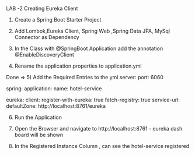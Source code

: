 LAB -2  Creating Eureka Client

1) Create a Spring Boot Starter Project

2) Add Lombok,Eureka Client, Spring Web ,Spring Data JPA, MySql Connector as Dependency

3) In the Class with @SpringBoot Application add the annotation @EnableDiscoveryClient

4) Rename the application.properties to application.yml

Done => 5) Add the Required Entries to the yml 
server:
  port: 6060
  
spring:
  application:
    name: hotel-service
    
eureka:
  client:
    register-with-eureka: true
    fetch-registry: true
    service-url:
      defaultZone: http://localhost:8761/eureka



6) Run the Application  

7) Open the Browser and navigate to http://localhost:8761 - eureka dash board will be   shown

8) In the Registered Instance Column , can see the hotel-service registered

